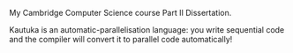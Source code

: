 My Cambridge Computer Science course Part II Dissertation. 

Kautuka is an automatic-parallelisation language: you write sequential code and the compiler will convert it to parallel code automatically!
